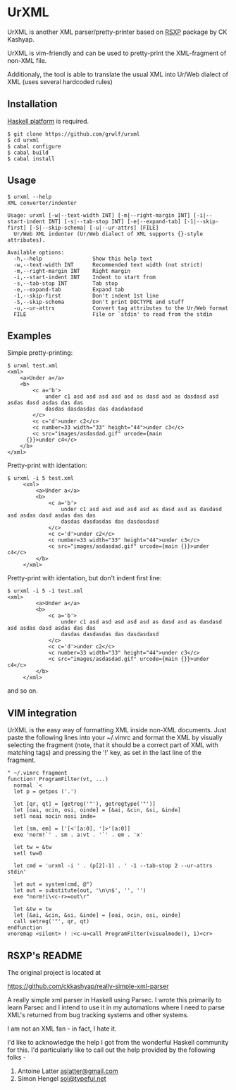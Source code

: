 UrXML
=====

UrXML is another XML parser/pretty-printer based on
[RSXP](http://hackage.haskell.org/package/really-simple-xml-parser) package by
CK Kashyap.

UrXML is vim-friendly and can be used to pretty-print the XML-fragment of
non-XML file.

Additionaly, the tool is able to translate the usual XML into Ur/Web dialect of
XML (uses several hardcoded rules)

Installation
------------

[Haskell platform](http://www.haskell.org/platform/) is required.

    $ git clone https://github.com/grwlf/urxml
    $ cd urxml
    $ cabal configure
    $ cabal build
    $ cabal install


Usage
-----

    $ urxml --help
    XML converter/indenter

    Usage: urxml [-w|--text-width INT] [-m|--right-margin INT] [-i|--start-indent INT] [-s|--tab-stop INT] [-e|--expand-tab] [-1|--skip-first] [-S|--skip-schema] [-u|--ur-attrs] [FILE]
      Ur/Web XML indenter (Ur/Web dialect of XML supports {}-style attributes).

    Available options:
      -h,--help                Show this help text
      -w,--text-width INT      Recommended text width (not strict)
      -m,--right-margin INT    Right margin
      -i,--start-indent INT    Indent to start from
      -s,--tab-stop INT        Tab stop
      -e,--expand-tab          Expand tab
      -1,--skip-first          Don't indent 1st line
      -S,--skip-schema         Don't print DOCTYPE and stuff
      -u,--ur-attrs            Convert tag attributes to the Ur/Web format
      FILE                     File or `stdin' to read from the stdin

Examples
--------

Simple pretty-printing:

    $ urxml test.xml 
    <xml>
        <a>Under a</a>
        <b>
            <c a='b'>
                under c1 asd asd asd asd asd as dasd asd as dasdasd asd asdas dasd asdas das das
                dasdas dasdasdas das dasdasdasd
            </c>
            <c c='d'>under c2</c>
            <c number=33 width="33" height="44">under c3</c>
            <c src="images/asdasdad.gif" urcode={main
          {}}>under c4</c>
        </b>
    </xml>

Pretty-print with identation:

    $ urxml -i 5 test.xml 
         <xml>
             <a>Under a</a>
             <b>
                 <c a='b'>
                     under c1 asd asd asd asd asd as dasd asd as dasdasd asd asdas dasd asdas das das
                     dasdas dasdasdas das dasdasdasd
                 </c>
                 <c c='d'>under c2</c>
                 <c number=33 width="33" height="44">under c3</c>
                 <c src="images/asdasdad.gif" urcode={main {}}>under c4</c>
             </b>
         </xml>

Pretty-print with identation, but don't indent first line:

    $ urxml -i 5 -1 test.xml 
    <xml>
             <a>Under a</a>
             <b>
                 <c a='b'>
                     under c1 asd asd asd asd asd as dasd asd as dasdasd asd asdas dasd asdas das das
                     dasdas dasdasdas das dasdasdasd
                 </c>
                 <c c='d'>under c2</c>
                 <c number=33 width="33" height="44">under c3</c>
                 <c src="images/asdasdad.gif" urcode={main {}}>under c4</c>
             </b>
         </xml>

and so on.

VIM integration
---------------

UrXML is the easy way of formatting XML inside non-XML documents. Just paste
the following lines into your ~/.vimrc and format the XML by visually selecting
the fragment (note, that it should be a correct part of XML with matching tags)
and pressing the '!' key, as set in the last line of the fragment.

    " ~/.vimrc fragment
    function! ProgramFilter(vt, ...)
      normal `<
      let p = getpos ('.')

      let [qr, qt] = [getreg('"'), getregtype('"')]
      let [oai, ocin, osi, oinde] = [&ai, &cin, &si, &inde]
      setl noai nocin nosi inde=

      let [sm, em] = ['[<'[a:0], ']>'[a:0]]
      exe 'norm!`' . sm . a:vt . '`' . em . 'x'

      let tw = &tw
      setl tw=0

      let cmd = 'urxml -i ' . (p[2]-1) . ' -1 --tab-stop 2 --ur-attrs stdin'

      let out = system(cmd, @")
      let out = substitute(out, '\n\n$', '', '')
      exe "norm!i\<c-r>=out\r"

      let &tw = tw
      let [&ai, &cin, &si, &inde] = [oai, ocin, osi, oinde]
      call setreg('"', qr, qt)
    endfunction
    vnoremap <silent> ! :<c-u>call ProgramFilter(visualmode(), 1)<cr>

RSXP's README
-------------

The original project is located at

https://github.com/ckkashyap/really-simple-xml-parser

A really simple xml parser in Haskell using Parsec.
I wrote this primarily to learn Parsec and I intend to use it in my automations where I need to parse XML's returned from bug tracking systems and other systems.

I am not an XML fan - in fact, I hate it.

I'd like to acknowledge the help I got from the wonderful Haskell community for this. I'd particularly like to call out the help provided by the following folks -

1. Antoine Latter <aslatter@gmail.com>
1. Simon Hengel <sol@typeful.net>

